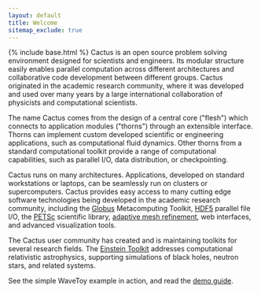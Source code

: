 ```yaml
---
layout: default
title: Welcome
sitemap_exclude: true
---
```

{% include base.html %}
Cactus is an open source problem solving environment designed for
scientists and engineers. Its modular structure easily enables parallel
computation across different architectures and collaborative code
development between different groups. Cactus originated in the academic
research community, where it was developed and used over many years by a
large international collaboration of physicists and computational
scientists.

The name Cactus comes from the design of a central core ("flesh") which
connects to application modules ("thorns") through an extensible
interface. Thorns can implement custom developed scientific or
engineering applications, such as computational fluid dynamics. Other
thorns from a standard computational toolkit provide a range of
computational capabilities, such as parallel I/O, data distribution, or
checkpointing.

Cactus runs on many architectures. Applications, developed on standard
workstations or laptops, can be seamlessly run on clusters or
supercomputers. Cactus provides easy access to many cutting edge
software technologies being developed in the academic research
community, including the [Globus](https://www.globus.org/) Metacomputing
Toolkit, [HDF5](https://www.hdfgroup.org/solutions/hdf5/) parallel file I/O,
the
[PETSc](https://www.mcs.anl.gov/petsc/) scientific library, [adaptive
mesh refinement](https://bitbucket.org/eschnett/carpet.git), web interfaces,
and advanced visualization tools.

The Cactus user community has created and is maintaining toolkits for
several research fields. The [Einstein
Toolkit](http://einsteintoolkit.org/) addresses computational
relativistic astrophysics, supporting simulations of black holes,
neutron stars, and related systems.

See the simple WaveToy example in action, and read the [demo
guide]({{base}}/documentation/tutorials/wavetoydemo/index.html).
